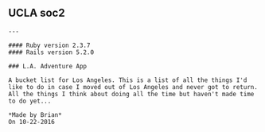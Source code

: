 

 ## UCLA soc2
    
    ---
    
    #### Ruby version 2.3.7
    #### Rails version 5.2.0

    ### L.A. Adventure App
    
    A bucket list for Los Angeles. This is a list of all the things I'd like to do in case I moved out of Los Angeles and never got to return. All the things I think about doing all the time but haven't made time to do yet...
    
    *Made by Brian* 
    On 10-22-2016  
